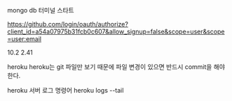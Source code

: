 mongo db 터미널 스타트

https://github.com/login/oauth/authorize?client_id=a54a07975b31fcb0c607&allow_signup=false&scope=user&scope=user:email

10.2 2.41

heroku
heroku는 git 파일만 보기 때문에 파일 변경이 있으면 반드시 commit을 해야 한다.

heroku 서버 로그 명령어
heroku logs --tail
